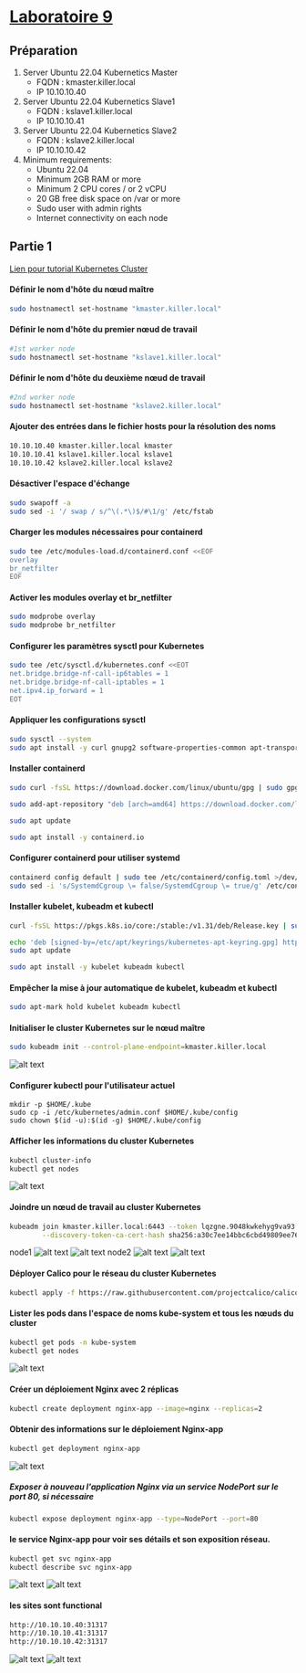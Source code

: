 # [Laboratoire 9](<../../labs pdf/Laboratoire-9.txt>)

## Préparation 
1. Server Ubuntu 22.04 Kubernetics Master 
    - FQDN : kmaster.killer.local
    - IP 10.10.10.40
2. Server Ubuntu 22.04 Kubernetics Slave1 
    - FQDN : kslave1.killer.local
    - IP 10.10.10.41
3. Server Ubuntu 22.04 Kubernetics Slave2 
    - FQDN : kslave2.killer.local
    - IP 10.10.10.42
4. Minimum requirements: 
    - Ubuntu 22.04
    - Minimum 2GB RAM or more
    - Minimum 2 CPU cores / or 2 vCPU
    - 20 GB free disk space on /var or more
    - Sudo user with admin rights
    - Internet connectivity on each node

## Partie 1
[Lien pour tutorial Kubernetes Cluster](https://www.linuxtechi.com/install-kubernetes-on-ubuntu-22-04/)<br>

#### Définir le nom d'hôte du nœud maître
```bash
sudo hostnamectl set-hostname "kmaster.killer.local"
```
#### Définir le nom d'hôte du premier nœud de travail
```bash
#1st worker node
sudo hostnamectl set-hostname "kslave1.killer.local"
```
#### Définir le nom d'hôte du deuxième nœud de travail
```bash
#2nd worker node   
sudo hostnamectl set-hostname "kslave2.killer.local" 
```
#### Ajouter des entrées dans le fichier hosts pour la résolution des noms
```bash
10.10.10.40 kmaster.killer.local kmaster
10.10.10.41 kslave1.killer.local kslave1
10.10.10.42 kslave2.killer.local kslave2
```
#### Désactiver l'espace d'échange
```bash
sudo swapoff -a
sudo sed -i '/ swap / s/^\(.*\)$/#\1/g' /etc/fstab
```
#### Charger les modules nécessaires pour containerd
```bash
sudo tee /etc/modules-load.d/containerd.conf <<EOF
overlay
br_netfilter
EOF
```
#### Activer les modules overlay et br_netfilter
```bash
sudo modprobe overlay
sudo modprobe br_netfilter
```

#### Configurer les paramètres sysctl pour Kubernetes
```bash
sudo tee /etc/sysctl.d/kubernetes.conf <<EOT
net.bridge.bridge-nf-call-ip6tables = 1
net.bridge.bridge-nf-call-iptables = 1
net.ipv4.ip_forward = 1
EOT
```
#### Appliquer les configurations sysctl
```bash
sudo sysctl --system
sudo apt install -y curl gnupg2 software-properties-common apt-transport-https ca-certificates
```
#### Installer containerd
```bash
sudo curl -fsSL https://download.docker.com/linux/ubuntu/gpg | sudo gpg --dearmour -o /etc/apt/trusted.gpg.d/docker.gpg

sudo add-apt-repository "deb [arch=amd64] https://download.docker.com/linux/ubuntu $(lsb_release -cs) stable"

sudo apt update

sudo apt install -y containerd.io
```
#### Configurer containerd pour utiliser systemd
```bash
containerd config default | sudo tee /etc/containerd/config.toml >/dev/null 2>&1
sudo sed -i 's/SystemdCgroup \= false/SystemdCgroup \= true/g' /etc/containerd/config.toml
```
#### Installer kubelet, kubeadm et kubectl
```bash
curl -fsSL https://pkgs.k8s.io/core:/stable:/v1.31/deb/Release.key | sudo gpg --dearmor -o /etc/apt/keyrings/kubernetes-apt-keyring.gpg

echo 'deb [signed-by=/etc/apt/keyrings/kubernetes-apt-keyring.gpg] https://pkgs.k8s.io/core:/stable:/v1.31/deb/ /' | sudo tee /etc/apt/sources.list.d/kubernetes.list
sudo apt update

sudo apt install -y kubelet kubeadm kubectl
```
#### Empêcher la mise à jour automatique de kubelet, kubeadm et kubectl
```bash
sudo apt-mark hold kubelet kubeadm kubectl
```
#### Initialiser le cluster Kubernetes sur le nœud maître
```bash
sudo kubeadm init --control-plane-endpoint=kmaster.killer.local
```
![alt text](pics/screen1.jpg)

#### Configurer kubectl pour l'utilisateur actuel
```
mkdir -p $HOME/.kube
sudo cp -i /etc/kubernetes/admin.conf $HOME/.kube/config
sudo chown $(id -u):$(id -g) $HOME/.kube/config
```
#### Afficher les informations du cluster Kubernetes
```bash
kubectl cluster-info
kubectl get nodes
```
![alt text](pics/screen2.jpg)

#### Joindre un nœud de travail au cluster Kubernetes
```bash
kubeadm join kmaster.killer.local:6443 --token lqzgne.9048kwkehyg9va93 \
        --discovery-token-ca-cert-hash sha256:a30c7ee14bbc6cbd49809ee762c9450d687e5c8f1d59a95a625e963a4d15480c
```
node1
![alt text](pics/screen3.jpg)
![alt text](pics/screen4.jpg)
node2
![alt text](pics/screen5.jpg)
![alt text](pics/screen6.jpg)

#### Déployer Calico pour le réseau du cluster Kubernetes
```bash
kubectl apply -f https://raw.githubusercontent.com/projectcalico/calico/v3.26.0/manifests/calico.yaml
```
#### Lister les pods dans l'espace de noms kube-system et tous les nœuds du cluster
```bash
kubectl get pods -n kube-system
kubectl get nodes
```
![alt text](pics/screen7.jpg)

#### Créer un déploiement Nginx avec 2 réplicas
```bash
kubectl create deployment nginx-app --image=nginx --replicas=2
```
#### Obtenir des informations sur le déploiement Nginx-app
```bash
kubectl get deployment nginx-app
```
![alt text](pics/screen8.jpg)<br>
##### Exposer à nouveau l'application Nginx via un service NodePort sur le port 80, si nécessaire
```bash
kubectl expose deployment nginx-app --type=NodePort --port=80
```
#### le service Nginx-app pour voir ses détails et son exposition réseau.
```bash
kubectl get svc nginx-app
kubectl describe svc nginx-app
```
![alt text](pics/screen9.jpg)
![alt text](pics/screen10.jpg)

#### les sites sont functional
```bash
http://10.10.10.40:31317
http://10.10.10.41:31317
http://10.10.10.42:31317
```
![alt text](pics/screen11.jpg)
![alt text](pics/screen12.jpg)